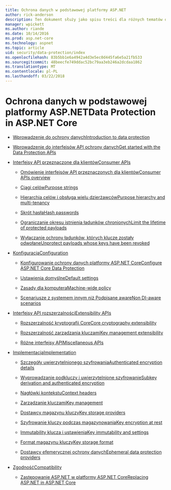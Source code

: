 ```yaml
---
title: Ochrona danych w podstawowej platformy ASP.NET
author: rick-anderson
description: Ten dokument służy jako spisu treści dla różnych tematów ochrony danych platformy ASP.NET Core.
manager: wpickett
ms.author: riande
ms.date: 10/14/2016
ms.prod: asp.net-core
ms.technology: aspnet
ms.topic: article
uid: security/data-protection/index
ms.openlocfilehash: 83b5bb1e6a4942a4d3e5ec0d445fa6e5a21fb533
ms.sourcegitcommit: 48beecfe749ddac52bc79aa3eb246a2dcdaa1862
ms.translationtype: MT
ms.contentlocale: pl-PL
ms.lasthandoff: 03/22/2018
---
```

# <a name="data-protection-in-aspnet-core"></a><span data-ttu-id="30ecb-103">Ochrona danych w podstawowej platformy ASP.NET</span><span class="sxs-lookup"><span data-stu-id="30ecb-103">Data Protection in ASP.NET Core</span></span>

* [<span data-ttu-id="30ecb-104">Wprowadzenie do ochrony danych</span><span class="sxs-lookup"><span data-stu-id="30ecb-104">Introduction to data protection</span></span>](xref:security/data-protection/introduction)

* [<span data-ttu-id="30ecb-105">Wprowadzenie do interfejsów API ochrony danych</span><span class="sxs-lookup"><span data-stu-id="30ecb-105">Get started with the Data Protection APIs</span></span>](xref:security/data-protection/using-data-protection)

* [<span data-ttu-id="30ecb-106">Interfejsy API przeznaczone dla klientów</span><span class="sxs-lookup"><span data-stu-id="30ecb-106">Consumer APIs</span></span>](xref:security/data-protection/consumer-apis/index)

  * [<span data-ttu-id="30ecb-107">Omówienie interfejsów API przeznaczonych dla klientów</span><span class="sxs-lookup"><span data-stu-id="30ecb-107">Consumer APIs overview</span></span>](xref:security/data-protection/consumer-apis/overview)

  * [<span data-ttu-id="30ecb-108">Ciągi celów</span><span class="sxs-lookup"><span data-stu-id="30ecb-108">Purpose strings</span></span>](xref:security/data-protection/consumer-apis/purpose-strings)

  * [<span data-ttu-id="30ecb-109">Hierarchia celów i obsługa wielu dzierżawców</span><span class="sxs-lookup"><span data-stu-id="30ecb-109">Purpose hierarchy and multi-tenancy</span></span>](xref:security/data-protection/consumer-apis/purpose-strings-multitenancy)

  * [<span data-ttu-id="30ecb-110">Skrót hasła</span><span class="sxs-lookup"><span data-stu-id="30ecb-110">Hash passwords</span></span>](xref:security/data-protection/consumer-apis/password-hashing)

  * [<span data-ttu-id="30ecb-111">Ograniczanie okresu istnienia ładunków chronionych</span><span class="sxs-lookup"><span data-stu-id="30ecb-111">Limit the lifetime of protected payloads</span></span>](xref:security/data-protection/consumer-apis/limited-lifetime-payloads)

  * [<span data-ttu-id="30ecb-112">Wyłączanie ochrony ładunków, których klucze zostały odwołane</span><span class="sxs-lookup"><span data-stu-id="30ecb-112">Unprotect payloads whose keys have been revoked</span></span>](xref:security/data-protection/consumer-apis/dangerous-unprotect)

* [<span data-ttu-id="30ecb-113">Konfiguracja</span><span class="sxs-lookup"><span data-stu-id="30ecb-113">Configuration</span></span>](xref:security/data-protection/configuration/index)

  * [<span data-ttu-id="30ecb-114">Konfigurowanie ochrony danych platformy ASP.NET Core</span><span class="sxs-lookup"><span data-stu-id="30ecb-114">Configure ASP.NET Core Data Protection</span></span>](xref:security/data-protection/configuration/overview)

  * [<span data-ttu-id="30ecb-115">Ustawienia domyślne</span><span class="sxs-lookup"><span data-stu-id="30ecb-115">Default settings</span></span>](xref:security/data-protection/configuration/default-settings)

  * [<span data-ttu-id="30ecb-116">Zasady dla komputera</span><span class="sxs-lookup"><span data-stu-id="30ecb-116">Machine-wide policy</span></span>](xref:security/data-protection/configuration/machine-wide-policy)

  * [<span data-ttu-id="30ecb-117">Scenariusze z systemem innym niż Podpisane aware</span><span class="sxs-lookup"><span data-stu-id="30ecb-117">Non DI-aware scenarios</span></span>](xref:security/data-protection/configuration/non-di-scenarios)

* [<span data-ttu-id="30ecb-118">Interfejsy API rozszerzalności</span><span class="sxs-lookup"><span data-stu-id="30ecb-118">Extensibility APIs</span></span>](xref:security/data-protection/extensibility/index)

  * [<span data-ttu-id="30ecb-119">Rozszerzalność kryptografii Core</span><span class="sxs-lookup"><span data-stu-id="30ecb-119">Core cryptography extensibility</span></span>](xref:security/data-protection/extensibility/core-crypto)

  * [<span data-ttu-id="30ecb-120">Rozszerzalność zarządzania kluczami</span><span class="sxs-lookup"><span data-stu-id="30ecb-120">Key management extensibility</span></span>](xref:security/data-protection/extensibility/key-management)

  * [<span data-ttu-id="30ecb-121">Różne interfejsy API</span><span class="sxs-lookup"><span data-stu-id="30ecb-121">Miscellaneous APIs</span></span>](xref:security/data-protection/extensibility/misc-apis)

* [<span data-ttu-id="30ecb-122">Implementacja</span><span class="sxs-lookup"><span data-stu-id="30ecb-122">Implementation</span></span>](xref:security/data-protection/implementation/index)

  * [<span data-ttu-id="30ecb-123">Szczegóły uwierzytelnionego szyfrowania</span><span class="sxs-lookup"><span data-stu-id="30ecb-123">Authenticated encryption details</span></span>](xref:security/data-protection/implementation/authenticated-encryption-details)

  * [<span data-ttu-id="30ecb-124">Wyprowadzanie podkluczy i uwierzytelnione szyfrowanie</span><span class="sxs-lookup"><span data-stu-id="30ecb-124">Subkey derivation and authenticated encryption</span></span>](xref:security/data-protection/implementation/subkeyderivation)

  * [<span data-ttu-id="30ecb-125">Nagłówki kontekstu</span><span class="sxs-lookup"><span data-stu-id="30ecb-125">Context headers</span></span>](xref:security/data-protection/implementation/context-headers)

  * [<span data-ttu-id="30ecb-126">Zarządzanie kluczami</span><span class="sxs-lookup"><span data-stu-id="30ecb-126">Key management</span></span>](xref:security/data-protection/implementation/key-management)

  * [<span data-ttu-id="30ecb-127">Dostawcy magazynu kluczy</span><span class="sxs-lookup"><span data-stu-id="30ecb-127">Key storage providers</span></span>](xref:security/data-protection/implementation/key-storage-providers)

  * [<span data-ttu-id="30ecb-128">Szyfrowanie kluczy podczas magazynowania</span><span class="sxs-lookup"><span data-stu-id="30ecb-128">Key encryption at rest</span></span>](xref:security/data-protection/implementation/key-encryption-at-rest)

  * [<span data-ttu-id="30ecb-129">Immutability klucza i ustawienia</span><span class="sxs-lookup"><span data-stu-id="30ecb-129">Key immutability and settings</span></span>](xref:security/data-protection/implementation/key-immutability)

  * [<span data-ttu-id="30ecb-130">Format magazynu kluczy</span><span class="sxs-lookup"><span data-stu-id="30ecb-130">Key storage format</span></span>](xref:security/data-protection/implementation/key-storage-format)

  * [<span data-ttu-id="30ecb-131">Dostawcy efemerycznej ochrony danych</span><span class="sxs-lookup"><span data-stu-id="30ecb-131">Ephemeral data protection providers</span></span>](xref:security/data-protection/implementation/key-storage-ephemeral)

* [<span data-ttu-id="30ecb-132">Zgodność</span><span class="sxs-lookup"><span data-stu-id="30ecb-132">Compatibility</span></span>](xref:security/data-protection/compatibility/index)

  * [<span data-ttu-id="30ecb-133">Zastępowanie ASP.NET <machineKey> w platformy ASP.NET Core</span><span class="sxs-lookup"><span data-stu-id="30ecb-133">Replacing ASP.NET <machineKey> in ASP.NET Core</span></span>](xref:security/data-protection/compatibility/replacing-machinekey)
